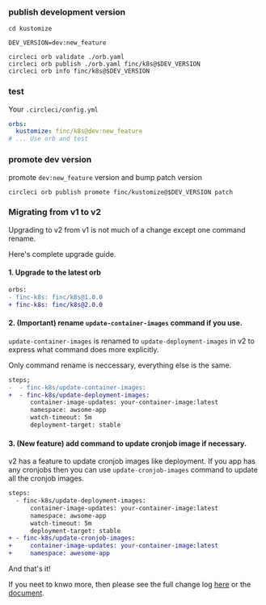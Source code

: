### publish development version

```
cd kustomize

DEV_VERSION=dev:new_feature

circleci orb validate ./orb.yaml
circleci orb publish ./orb.yaml finc/k8s@$DEV_VERSION
circleci orb info finc/k8s@$DEV_VERSION
```

### test

Your `.circleci/config.yml`

```yaml
orbs:
  kustomize: finc/k8s@dev:new_feature
# ... Use orb and test
```

### promote dev version

promote `dev:new_feature` version and bump patch version

```
circleci orb publish promote finc/kustomize@$DEV_VERSION patch
```

### Migrating from v1 to v2

Upgrading to v2 from v1 is not much of a change except one command rename.

Here's complete upgrade guide.

#### 1. Upgrade to the latest orb

```diff
orbs:
- finc-k8s: finc/k8s@1.0.0
+ finc-k8s: finc/k8s@2.0.0
```

#### 2. (Important) rename `update-container-images` command if you use.

`update-container-images` is renamed to `update-deployment-images` in v2 to express what command does more explicitly.

Only command rename is neccessary, everything else is the same.

```diff
steps;
-  - finc-k8s/update-container-images:
+  - finc-k8s/update-deployment-images:
      container-image-updates: your-container-image:latest
      namespace: awsome-app
      watch-timeout: 5m
      deployment-target: stable
```

#### 3. (New feature) add command to update cronjob image if necessary.

v2 has a feature to update cronjob images like deployment. If you app has any cronjobs then you can use `update-cronjob-images` command to update all the cronjob images.

```diff
steps:
  - finc-k8s/update-deployment-images:
      container-image-updates: your-container-image:latest
      namespace: awsome-app
      watch-timeout: 5m
      deployment-target: stable
+ - finc-k8s/update-cronjob-images:
+     container-image-updates: your-container-image:latest
+     namespace: awesome-app
```

And that's it!

If you neet to knwo more, then please see the full change log [here](https://github.com/FiNCDeveloper/circleci-orbs/blob/master/k8s/CHANGELOG.md#200---2021-06-14) or the [document](https://circleci.com/developer/orbs/orb/finc/k8s).
